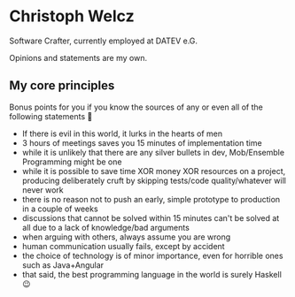 # Christoph Welcz

Software Crafter, currently employed at DATEV e.G.

Opinions and statements are my own.

## My core principles

Bonus points for you if you know the sources of any or even all of the following statements 💙

- If there is evil in this world, it lurks in the hearts of men
- 3 hours of meetings saves you 15 minutes of implementation time
- while it is unlikely that there are any silver bullets in dev, Mob/Ensemble Programming might be one
- while it is possible to save time XOR money XOR resources on a project, producing deliberately cruft by skipping tests/code quality/whatever will never work
- there is no reason not to push an early, simple prototype to production in a couple of weeks
- discussions that cannot be solved within 15 minutes can't be solved at all due to a lack of knowledge/bad arguments
- when arguing with others, always assume you are wrong
- human communication usually fails, except by accident
- the choice of technology is of minor importance, even for horrible ones such as Java+Angular
- that said, the best programming language in the world is surely Haskell 😉
